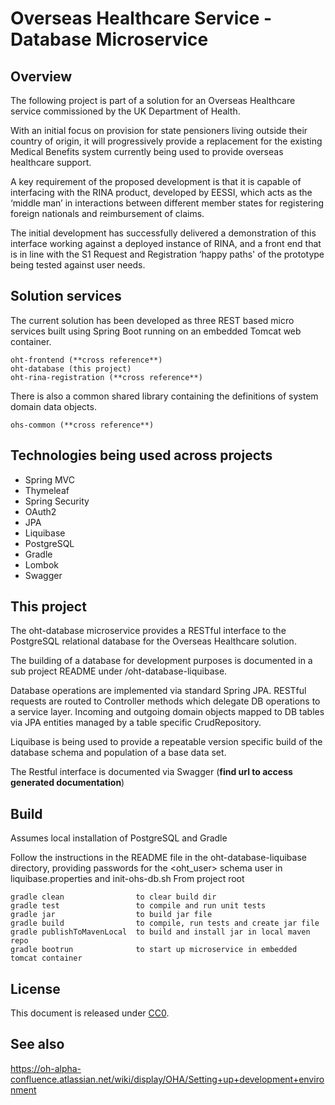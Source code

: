# Overseas Healthcare Service - Database Microservice

## Overview

The following project is part of a solution for an Overseas Healthcare service commissioned by the UK Department of Health.

With an initial focus on provision for state pensioners living outside their country of origin, it will progressively provide a replacement for the existing Medical Benefits system currently being used to provide overseas healthcare support.

A key requirement of the proposed development is that it is capable of interfacing with the RINA product, developed by EESSI, which acts as the ‘middle man’ in interactions between different member states for registering foreign nationals and reimbursement of claims. 

The initial development has successfully delivered a demonstration of this interface working against a deployed instance of RINA, and a front end that is in line with the S1 Request and Registration ‘happy paths' of the prototype being tested against user needs.

## Solution services

The current solution has been developed as three REST based micro services built using Spring Boot running on an embedded Tomcat web container.

    oht-frontend (**cross reference**)
    oht-database (this project)
    oht-rina-registration (**cross reference**)

There is also a common shared library containing the definitions of system domain data objects.

    ohs-common (**cross reference**)

## Technologies being used across projects

- Spring MVC
- Thymeleaf
- Spring Security
- OAuth2
- JPA
- Liquibase
- PostgreSQL
- Gradle
- Lombok
- Swagger

## This project

The oht-database microservice provides a RESTful interface to the PostgreSQL relational database for the Overseas Healthcare solution.

The building of a database for development purposes is documented in a sub project README under /oht-database-liquibase.

Database operations are implemented via standard Spring JPA.
RESTful requests are routed to Controller methods which delegate DB operations to a service layer.
Incoming and outgoing domain objects mapped to DB tables via JPA entities managed by a table specific CrudRepository.

Liquibase is being used to provide a repeatable version specific build of the database schema and population of a base data set.

The Restful interface is documented via Swagger (**find url to access generated documentation**)

## Build

Assumes local installation of PostgreSQL and Gradle

Follow the instructions in the README file in the oht-database-liquibase directory, providing passwords for the <oht_user> schema user in liquibase.properties and init-ohs-db.sh
From project root

    gradle clean                to clear build dir
    gradle test                 to compile and run unit tests
    gradle jar                  to build jar file
    gradle build                to compile, run tests and create jar file
    gradle publishToMavenLocal  to build and install jar in local maven repo
    gradle bootrun              to start up microservice in embedded tomcat container

## License

This document is released under [CC0](LICENSE.md).

## See also 

https://oh-alpha-confluence.atlassian.net/wiki/display/OHA/Setting+up+development+environment